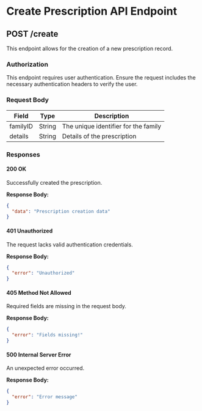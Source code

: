 # Create Prescription API Endpoint

## POST /create

This endpoint allows for the creation of a new prescription record.

### Authorization

This endpoint requires user authentication. Ensure the request includes the necessary authentication headers to verify the user.

### Request Body

| Field     | Type   | Description                          |
|-----------|--------|--------------------------------------|
| familyID  | String | The unique identifier for the family |
| details   | String | Details of the prescription          |

### Responses

#### 200 OK

Successfully created the prescription.

**Response Body:**

```json
{
  "data": "Prescription creation data"
}
```

#### 401 Unauthorized

The request lacks valid authentication credentials.

**Response Body:**

```json
{
  "error": "Unauthorized"
}
```

#### 405 Method Not Allowed

Required fields are missing in the request body.

**Response Body:**

```json
{
  "error": "Fields missing!"
}
```

#### 500 Internal Server Error

An unexpected error occurred.

**Response Body:**

```json
{
  "error": "Error message"
}
```